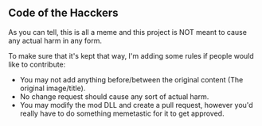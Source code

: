 ## Code of the Hacckers

As you can tell, this is all a meme and this project is NOT meant to cause any actual harm in any form.

To make sure that it's kept that way, I'm adding some rules if people would like to contribute:

- You may not add anything before/between the original content (The original image/title).
- No change request should cause any sort of actual harm.
- You may modify the mod DLL and create a pull request, however you'd really have to do something memetastic for it to get approved.
